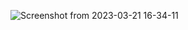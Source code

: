 ![Screenshot from 2023-03-21 16-34-11](https://user-images.githubusercontent.com/101880897/226723824-8e93e27f-3312-41d9-8e45-acaa5885293a.png)
